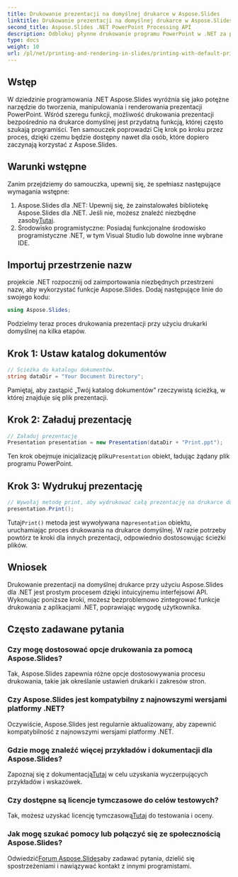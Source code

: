 ```yaml
---
title: Drukowanie prezentacji na domyślnej drukarce w Aspose.Slides
linktitle: Drukowanie prezentacji na domyślnej drukarce w Aspose.Slides
second_title: Aspose.Slides .NET PowerPoint Processing API
description: Odblokuj płynne drukowanie programu PowerPoint w .NET za pomocą Aspose.Slides. Postępuj zgodnie z naszym przewodnikiem krok po kroku, aby ułatwić integrację. Podnieś funkcjonalność swojej aplikacji już teraz!
type: docs
weight: 10
url: /pl/net/printing-and-rendering-in-slides/printing-with-default-printer/
---
```

## Wstęp
W dziedzinie programowania .NET Aspose.Slides wyróżnia się jako potężne narzędzie do tworzenia, manipulowania i renderowania prezentacji PowerPoint. Wśród szeregu funkcji, możliwość drukowania prezentacji bezpośrednio na drukarce domyślnej jest przydatną funkcją, której często szukają programiści. Ten samouczek poprowadzi Cię krok po kroku przez proces, dzięki czemu będzie dostępny nawet dla osób, które dopiero zaczynają korzystać z Aspose.Slides.
## Warunki wstępne
Zanim przejdziemy do samouczka, upewnij się, że spełniasz następujące wymagania wstępne:
1.  Aspose.Slides dla .NET: Upewnij się, że zainstalowałeś bibliotekę Aspose.Slides dla .NET. Jeśli nie, możesz znaleźć niezbędne zasoby[Tutaj](https://releases.aspose.com/slides/net/).
2. Środowisko programistyczne: Posiadaj funkcjonalne środowisko programistyczne .NET, w tym Visual Studio lub dowolne inne wybrane IDE.
## Importuj przestrzenie nazw
projekcie .NET rozpocznij od zaimportowania niezbędnych przestrzeni nazw, aby wykorzystać funkcje Aspose.Slides. Dodaj następujące linie do swojego kodu:
```csharp
using Aspose.Slides;
```
Podzielmy teraz proces drukowania prezentacji przy użyciu drukarki domyślnej na kilka etapów.
## Krok 1: Ustaw katalog dokumentów
```csharp
// Ścieżka do katalogu dokumentów.
string dataDir = "Your Document Directory";
```
Pamiętaj, aby zastąpić „Twój katalog dokumentów” rzeczywistą ścieżką, w której znajduje się plik prezentacji.
## Krok 2: Załaduj prezentację
```csharp
// Załaduj prezentację
Presentation presentation = new Presentation(dataDir + "Print.ppt");
```
 Ten krok obejmuje inicjalizację pliku`Presentation` obiekt, ładując żądany plik programu PowerPoint.
## Krok 3: Wydrukuj prezentację
```csharp
// Wywołaj metodę print, aby wydrukować całą prezentację na drukarce domyślnej
presentation.Print();
```
 Tutaj`Print()` metoda jest wywoływana na`presentation` obiektu, uruchamiając proces drukowania na drukarce domyślnej.
W razie potrzeby powtórz te kroki dla innych prezentacji, odpowiednio dostosowując ścieżki plików.
## Wniosek
Drukowanie prezentacji na domyślnej drukarce przy użyciu Aspose.Slides dla .NET jest prostym procesem dzięki intuicyjnemu interfejsowi API. Wykonując poniższe kroki, możesz bezproblemowo zintegrować funkcje drukowania z aplikacjami .NET, poprawiając wygodę użytkownika.
## Często zadawane pytania
### Czy mogę dostosować opcje drukowania za pomocą Aspose.Slides?
Tak, Aspose.Slides zapewnia różne opcje dostosowywania procesu drukowania, takie jak określanie ustawień drukarki i zakresów stron.
### Czy Aspose.Slides jest kompatybilny z najnowszymi wersjami platformy .NET?
Oczywiście, Aspose.Slides jest regularnie aktualizowany, aby zapewnić kompatybilność z najnowszymi wersjami platformy .NET.
### Gdzie mogę znaleźć więcej przykładów i dokumentacji dla Aspose.Slides?
 Zapoznaj się z dokumentacją[Tutaj](https://reference.aspose.com/slides/net/) w celu uzyskania wyczerpujących przykładów i wskazówek.
### Czy dostępne są licencje tymczasowe do celów testowych?
 Tak, możesz uzyskać licencję tymczasową[Tutaj](https://purchase.aspose.com/temporary-license/) do testowania i oceny.
### Jak mogę szukać pomocy lub połączyć się ze społecznością Aspose.Slides?
 Odwiedzić[Forum Aspose.Slides](https://forum.aspose.com/c/slides/11)aby zadawać pytania, dzielić się spostrzeżeniami i nawiązywać kontakt z innymi programistami.
